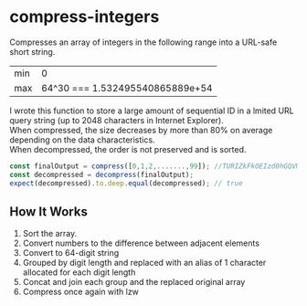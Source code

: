 # compress-integers

Compresses an array of integers in the following range into a URL-safe short string. 

|  |  |
| --- | --- |
| min | 0 |
| max | 64^30 === 1.532495540865889e+54 |

I wrote this function to store a large amount of sequential ID in a lmited URL query string (up to 2048 characters in Internet Explorer).  
When compressed, the size decreases by more than 80% on average depending on the data characteristics.  
When decompressed, the order is not preserved and is sorted.

```js
const finalOutput = compress([0,1,2,.......,99]); //TURIZkFkOEIzd0hGQVN6ZEFRPT0=
const decompressed = decompress(finalOutput);
expect(decompressed).to.deep.equal(decompressed); // true
```

## How It Works

1. Sort the array.
1. Convert numbers to the difference between adjacent elements
1. Convert to 64-digit string
1. Grouped by digit length and replaced with an alias of 1 character allocated for each digit length
1. Concat and join each group and the replaced original array
1. Compress once again with lzw

